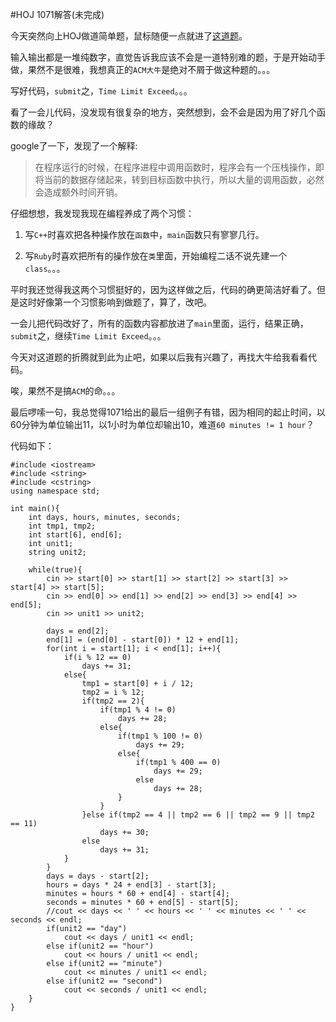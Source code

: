 #HOJ 1071解答(未完成)  

今天突然向上HOJ做道简单题，鼠标随便一点就进了[这道题](http://acm.hit.edu.cn/hoj/problem/view?id=1071)。  

输入输出都是一堆纯数字，直觉告诉我应该不会是一道特别难的题，于是开始动手做，果然不是很难，我想真正的```ACM大牛```是绝对不屑于做这种题的。。。  

写好代码，```submit```之，```Time Limit Exceed```。。。  

看了一会儿代码，没发现有很复杂的地方，突然想到，会不会是因为用了好几个函数的缘故？  

google了一下，发现了一个解释:  

> 在程序运行的时候，在程序进程中调用函数时，程序会有一个压栈操作，即将当前的数据存储起来，转到目标函数中执行，所以大量的调用函数，必然会造成额外时间开销。  

仔细想想，我发现我现在编程养成了两个习惯：  

1. 写```C++```时喜欢把各种操作放在```函数```中，```main```函数只有寥寥几行。  

2. 写```Ruby```时喜欢把所有的操作放在```类```里面，开始编程二话不说先建一个```class```。。。  

平时我还觉得我这两个习惯挺好的，因为这样做之后，代码的确更简洁好看了。但是这时好像第一个习惯影响到做题了，算了，改吧。  

一会儿把代码改好了，所有的函数内容都放进了```main```里面，运行，结果正确，```submit```之，继续```Time Limit Exceed```。。。  

今天对这道题的折腾就到此为止吧，如果以后我有兴趣了，再找大牛给我看看代码。  

唉，果然不是搞```ACM```的命。。。  

最后啰嗦一句，我总觉得1071给出的最后一组例子有错，因为相同的起止时间，以60分钟为单位输出11，以1小时为单位却输出10，难道```60 minutes != 1 hour```？  

代码如下：  

	#include <iostream>
	#include <string>
	#include <cstring>
	using namespace std;

	int main(){
  		int days, hours, minutes, seconds;
  		int tmp1, tmp2;
  		int start[6], end[6];
  		int unit1;
  		string unit2;
	
  		while(true){
    		cin >> start[0] >> start[1] >> start[2] >> start[3] >> start[4] >> start[5];
    		cin >> end[0] >> end[1] >> end[2] >> end[3] >> end[4] >> end[5];
    		cin >> unit1 >> unit2;

    		days = end[2];
    		end[1] = (end[0] - start[0]) * 12 + end[1];
    		for(int i = start[1]; i < end[1]; i++){
      			if(i % 12 == 0)
        			days += 31;
      			else{
        			tmp1 = start[0] + i / 12;
        			tmp2 = i % 12;
        			if(tmp2 == 2){
          				if(tmp1 % 4 != 0)
            				days += 28;
          				else{
            				if(tmp1 % 100 != 0)
              					days += 29;
            				else{
              					if(tmp1 % 400 == 0)
                					days += 29;
              					else
                					days += 28;
            				}
          				}
        			}else if(tmp2 == 4 || tmp2 == 6 || tmp2 == 9 || tmp2 == 11)
          				days += 30;
        			else
          				days += 31;
      			}
    		}
    		days = days - start[2];
    		hours = days * 24 + end[3] - start[3];
    		minutes = hours * 60 + end[4] - start[4];
    		seconds = minutes * 60 + end[5] - start[5];
    		//cout << days << ' ' << hours << ' ' << minutes << ' ' << seconds << endl;
    		if(unit2 == "day")
      			cout << days / unit1 << endl;
    		else if(unit2 == "hour")
      			cout << hours / unit1 << endl;
    		else if(unit2 == "minute")
      			cout << minutes / unit1 << endl;
    		else if(unit2 == "second")
      			cout << seconds / unit1 << endl;
  		}
	}



